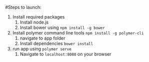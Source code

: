 #Steps to launch:
1. Install required packages
   1. Install node.js
   2. Install bower using ```npm install -g bower```
2. Install polymer command line tools ```npm install -g polymer-cli```
   1. navigate to app folder
   2. Install dependencies ```bower install```
3. run app using ```polymer serve```
   1. Navigate to ```localhost:8080``` on your browser
